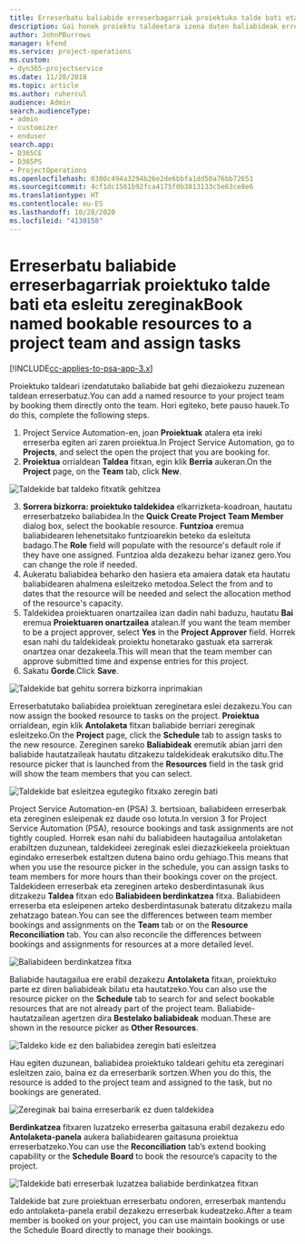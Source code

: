 ```yaml
---
title: Erreserbatu baliabide erreserbagarriak proiektuko talde bati eta esleitu zereginak
description: Gai honek proiektu taldeetara izena duten baliabideak erreserbatzeko eta hauek zereginetara esleitzeko moduari buruzko informazioa eskaintzen du.
author: JohnPBurrows
manager: kfend
ms.service: project-operations
ms.custom:
- dyn365-projectservice
ms.date: 11/28/2018
ms.topic: article
ms.author: ruhercul
audience: Admin
search.audienceType:
- admin
- customizer
- enduser
search.app:
- D365CE
- D365PS
- ProjectOperations
ms.openlocfilehash: 0300c494a3294b26e2de6bbfa1dd50a76bb72651
ms.sourcegitcommit: 4cf1dc1561b92fca4175f0b3813133c5e63ce8e6
ms.translationtype: HT
ms.contentlocale: eu-ES
ms.lasthandoff: 10/28/2020
ms.locfileid: "4130158"
---
```

# <a name="book-named-bookable-resources-to-a-project-team-and-assign-tasks"></a><span data-ttu-id="8e91f-103">Erreserbatu baliabide erreserbagarriak proiektuko talde bati eta esleitu zereginak</span><span class="sxs-lookup"><span data-stu-id="8e91f-103">Book named bookable resources to a project team and assign tasks</span></span> 

[!INCLUDE[cc-applies-to-psa-app-3.x](../includes/cc-applies-to-psa-app-3x.md)]

<span data-ttu-id="8e91f-104">Proiektuko taldeari izendatutako baliabide bat gehi diezaiokezu zuzenean taldean erreserbatuz.</span><span class="sxs-lookup"><span data-stu-id="8e91f-104">You can  add a named resource to your project team by booking them directly onto the team.</span></span> <span data-ttu-id="8e91f-105">Hori egiteko, bete pauso hauek.</span><span class="sxs-lookup"><span data-stu-id="8e91f-105">To do this, complete the following steps.</span></span>

1. <span data-ttu-id="8e91f-106">Project Service Automation-en, joan **Proiektuak** atalera eta ireki erreserba egiten ari zaren proiektua.</span><span class="sxs-lookup"><span data-stu-id="8e91f-106">In  Project Service Automation, go to **Projects**, and select the open the project that you are booking for.</span></span>
2. <span data-ttu-id="8e91f-107">**Proiektua** orrialdean **Taldea** fitxan, egin klik **Berria** aukeran.</span><span class="sxs-lookup"><span data-stu-id="8e91f-107">On the **Project** page, on the **Team** tab, click **New**.</span></span> 

![Taldekide bat taldeko fitxatik gehitzea](media/RM-how-to-1.png)

3. <span data-ttu-id="8e91f-109">**Sorrera bizkorra: proiektuko taldekidea** elkarrizketa-koadroan, hautatu erreserbatzeko baliabidea.</span><span class="sxs-lookup"><span data-stu-id="8e91f-109">In the **Quick Create Project Team Member** dialog box, select the bookable resource.</span></span> <span data-ttu-id="8e91f-110">**Funtzioa** eremua baliabidearen lehenetsitako funtzioarekin beteko da esleituta badago.</span><span class="sxs-lookup"><span data-stu-id="8e91f-110">The **Role** field will populate with the resource's default role if they have one assigned.</span></span> <span data-ttu-id="8e91f-111">Funtzioa alda dezakezu behar izanez gero.</span><span class="sxs-lookup"><span data-stu-id="8e91f-111">You can change the role if needed.</span></span> 
4. <span data-ttu-id="8e91f-112">Aukeratu baliabidea beharko den hasiera eta amaiera datak eta hautatu baliabidearen ahalmena esleitzeko metodoa.</span><span class="sxs-lookup"><span data-stu-id="8e91f-112">Select the from and to dates that the resource will be needed and select the allocation method of the resource's capacity.</span></span> 
5. <span data-ttu-id="8e91f-113">Taldekidea proiektuaren onartzailea izan dadin nahi baduzu, hautatu **Bai** eremua **Proiektuaren onartzailea** atalean.</span><span class="sxs-lookup"><span data-stu-id="8e91f-113">If you want the team member to be a project approver, select **Yes** in the **Project Approver** field.</span></span> <span data-ttu-id="8e91f-114">Horrek esan nahi du taldekideak proiektu honetarako gastuak eta sarrerak onartzea onar dezakeela.</span><span class="sxs-lookup"><span data-stu-id="8e91f-114">This will mean that the team member can approve submitted time and expense entries for this project.</span></span> 
6. <span data-ttu-id="8e91f-115">Sakatu **Gorde**.</span><span class="sxs-lookup"><span data-stu-id="8e91f-115">Click **Save**.</span></span>

![Taldekide bat gehitu sorrera bizkorra inprimakian](media/RM-how-to-2.png)


<span data-ttu-id="8e91f-117">Erreserbatutako baliabidea proiektuan zereginetara eslei dezakezu.</span><span class="sxs-lookup"><span data-stu-id="8e91f-117">You can now assign the booked resource to tasks on the project.</span></span> <span data-ttu-id="8e91f-118">**Proiektua** orrialdean, egin klik **Antolaketa** fitxan baliabide berriari zereginak esleitzeko.</span><span class="sxs-lookup"><span data-stu-id="8e91f-118">On the **Project** page, click the **Schedule** tab to assign tasks to the new resource.</span></span> <span data-ttu-id="8e91f-119">Zereginen sareko **Baliabideak** eremutik abian jarri den baliabide hautatzaileak hautatu ditzakezu taldekideak erakutsiko ditu.</span><span class="sxs-lookup"><span data-stu-id="8e91f-119">The resource picker that is launched from the **Resources** field in the task grid will show the team members that you can select.</span></span>

![Taldekide bat esleitzea egutegiko fitxako zeregin bati](media/RM-how-to-3.png)

<span data-ttu-id="8e91f-121">Project Service Automation-en (PSA) 3. bertsioan, baliabideen erreserbak eta zereginen esleipenak ez daude oso lotuta.</span><span class="sxs-lookup"><span data-stu-id="8e91f-121">In version 3 for Project Service Automation (PSA), resource bookings and task assignments are not tightly coupled.</span></span> <span data-ttu-id="8e91f-122">Horrek esan nahi du baliabideen hautagailua antolaketan erabiltzen duzunean, taldekideei zereginak eslei diezazkiekeela proiektuan egindako erreserbek estaltzen dutena baino ordu gehiago.</span><span class="sxs-lookup"><span data-stu-id="8e91f-122">This means that when you use the resource picker in the schedule, you can assign tasks to team members for more hours than their bookings cover on the project.</span></span>
<span data-ttu-id="8e91f-123">Taldekideen erreserbak eta zereginen arteko desberdintasunak ikus ditzakezu **Taldea** fitxan edo **Baliabideen berdinkatzea** fitxa. Baliabideen erreserba eta esleipenen arteko desberdintasunak bateratu ditzakezu maila zehatzago batean.</span><span class="sxs-lookup"><span data-stu-id="8e91f-123">You can see the differences between team member bookings and assignments on the **Team** tab or on the **Resource Reconciliation** tab. You can also reconcile the differences between bookings and assignments for resources at a more detailed level.</span></span>

![Baliabideen berdinkatzea fitxa](media/RM-how-to-4.png)

<span data-ttu-id="8e91f-125">Baliabide hautagailua ere erabil dezakezu **Antolaketa** fitxan, proiektuko parte ez diren baliabideak bilatu eta hautatzeko.</span><span class="sxs-lookup"><span data-stu-id="8e91f-125">You can also use the resource picker on the **Schedule** tab to search for and select bookable resources that are not already part of the project team.</span></span> <span data-ttu-id="8e91f-126">Baliabide-hautatzailean agertzen dira **Bestelako baliabideak** moduan.</span><span class="sxs-lookup"><span data-stu-id="8e91f-126">These are shown in the resource picker as **Other Resources**.</span></span>

![Taldeko kide ez den baliabidea zeregin bati esleitzea](media/RM-how-to-5.png)

<span data-ttu-id="8e91f-128">Hau egiten duzunean, baliabidea proiektuko taldeari gehitu eta zereginari esleitzen zaio, baina ez da erreserbarik sortzen.</span><span class="sxs-lookup"><span data-stu-id="8e91f-128">When you do this, the resource is added to the project team and assigned to the task, but no bookings are generated.</span></span>

![Zereginak bai baina erreserbarik ez duen taldekidea](media/RM-how-to-6.png)

<span data-ttu-id="8e91f-130">**Berdinkatzea** fitxaren luzatzeko erreserba gaitasuna erabil dezakezu edo **Antolaketa-panela** aukera baliabidearen gaitasuna proiektua erreserbatzeko.</span><span class="sxs-lookup"><span data-stu-id="8e91f-130">You can use the **Reconciliation** tab’s extend booking capability or the **Schedule Board** to book the resource’s capacity to the project.</span></span>

![Taldekide bati erreserbak luzatzea baliabide berdinkatzea fitxan](media/RM-how-to-7.png)

<span data-ttu-id="8e91f-132">Taldekide bat zure proiektuan erreserbatu ondoren, erreserbak mantendu edo antolaketa-panela erabil dezakezu erreserbak kudeatzeko.</span><span class="sxs-lookup"><span data-stu-id="8e91f-132">After a team member is booked on your project, you can use maintain bookings or use the Schedule Board directly to manage their bookings.</span></span>
